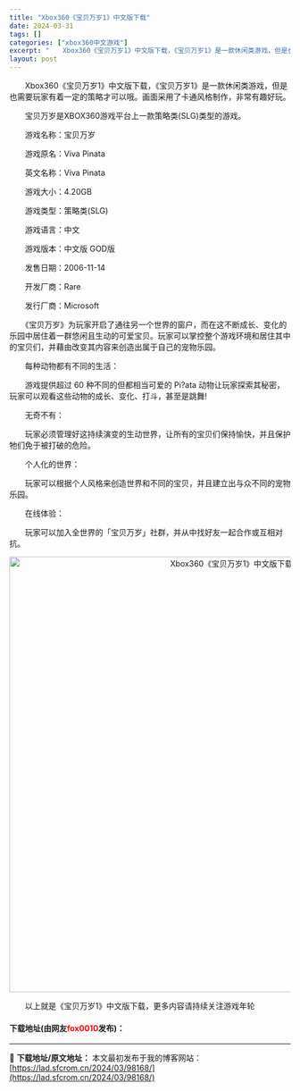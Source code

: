 ```yaml
---
title: "Xbox360《宝贝万岁1》中文版下载"
date: 2024-03-31
tags: []
categories: ["xbox360中文游戏"]
excerpt: "　　Xbox360《宝贝万岁1》中文版下载，《宝贝万岁1》是一款休闲类游戏，但是也需要玩家有着一定的策略才可以哦。画面采用了卡通风格制作，非常有趣好玩。 　　宝贝万岁是XBOX360游戏平台上一款策略类(SLG)类型的游戏。 　　游戏名称：宝贝万岁 　　游戏原名：Viva Pinata 　　英文名称&hellip;"
layout: post
---
```


 <p>　　Xbox360《宝贝万岁1》中文版下载，《宝贝万岁1》是一款休闲类游戏，但是也需要玩家有着一定的策略才可以哦。画面采用了卡通风格制作，非常有趣好玩。</p> <p>　　宝贝万岁是XBOX360游戏平台上一款策略类(SLG)类型的游戏。</p> <p>　　游戏名称：宝贝万岁</p> <p>　　游戏原名：Viva Pinata</p> <p>　　英文名称：Viva Pinata</p> <p>　　游戏大小：4.20GB</p> <p>　　游戏类型：策略类(SLG)</p> <p>　　游戏语言：中文</p> <p>　　游戏版本：中文版 GOD版</p> <p>　　发售日期：2006-11-14</p> <p>　　开发厂商：Rare</p> <p>　　发行厂商：Microsoft</p> <p>　　《宝贝万岁》为玩家开启了通往另一个世界的窗户，而在这不断成长、变化的乐园中居住着一群悠闲且生动的可爱宝贝。玩家可以掌控整个游戏环境和居住其中的宝贝们，并藉由改变其内容来创造出属于自己的宠物乐园。</p> <p>　　每种动物都有不同的生活：</p> <p>　　游戏提供超过 60 种不同的但都相当可爱的 Pi?ata 动物让玩家探索其秘密，玩家可以观看这些动物的成长、变化、打斗，甚至是跳舞!</p> <p>　　无奇不有：</p> <p>　　玩家必须管理好这持续演变的生动世界，让所有的宝贝们保持愉快，并且保护牠们免于被打破的危险。</p> <p>　　个人化的世界：</p> <p>　　玩家可以根据个人风格来创造世界和不同的宝贝，并且建立出与众不同的宠物乐园。</p> <p>　　在线体验：</p> <p>　　玩家可以加入全世界的「宝贝万岁」社群，并从中找好友一起合作或互相对抗。</p> <p align="center"><img align="" border="0" src="https://lad.sfcrom.cn/wp-content/uploads/2024/03/20240330_66083de614233.jpg" width="780" alt="Xbox360《宝贝万岁1》中文版下载" /></p> <p>　　以上就是《宝贝万岁1》中文版下载，更多内容请持续关注游戏年轮</p> <p><h4>下载地址(由网友<font color="red">fox0010</font>发布)：</h4></p> 

---
📖 **下载地址/原文地址：** 本文最初发布于我的博客网站：[https://lad.sfcrom.cn/2024/03/98168/](https://lad.sfcrom.cn/2024/03/98168/)
